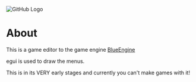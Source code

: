 ![GitHub Logo](/assets/screenshots/blue_flame_egui.png)

# About
This is a game editor to the game engine [BlueEngine](https://github.com/ElhamAryanpur/BlueEngine)

egui is used to draw the menus.

This is in its VERY early stages and currently you can't make games with it!